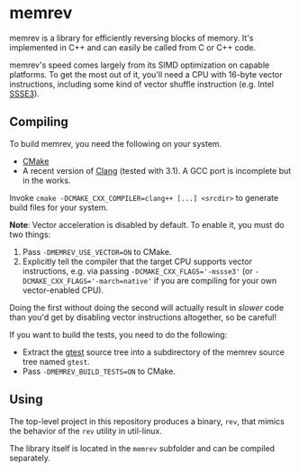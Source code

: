 memrev
======
memrev is a library for efficiently reversing blocks of memory. It's
implemented in C++ and can easily be called from C or C++ code.

memrev's speed comes largely from its SIMD optimization on capable platforms.
To get the most out of it, you'll need a CPU with 16-byte vector instructions, including some kind of vector shuffle instruction (e.g. Intel
[SSSE3](http://en.wikipedia.org/wiki/SSSE3)).

Compiling
---------
To build memrev, you need the following on your system.

*   [CMake](http://www.cmake.org)
*   A recent version of [Clang](http://clang.llvm.org) (tested with 3.1). A
    GCC port is incomplete but in the works.

Invoke `cmake -DCMAKE_CXX_COMPILER=clang++ [...] <srcdir>` to generate build
files for your system.

**Note**: Vector acceleration is disabled by default. To enable it, you must do
two things:

1.  Pass `-DMEMREV_USE_VECTOR=ON` to CMake.
2.  Explicitly tell the compiler that the target CPU supports vector
    instructions, e.g. via passing `-DCMAKE_CXX_FLAGS='-mssse3'` (or
    `-DCMAKE_CXX_FLAGS='-march=native'` if you are compiling for your
    own vector-enabled CPU).

Doing the first without doing the second will actually result in *slower* code
than you'd get by disabling vector instructions altogether, so be careful!

If you want to build the tests, you need to do the following:

*   Extract the [gtest](http://code.google.com/p/googletest/) source tree into
    a subdirectory of the memrev source tree named `gtest`.
*   Pass `-DMEMREV_BUILD_TESTS=ON` to CMake.

Using
-----
The top-level project in this repository produces a binary, `rev`, that mimics
the behavior of the `rev` utility in util-linux.

The library itself is located in the `memrev` subfolder and can be compiled
separately.
